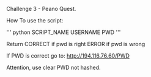 Challenge 3 - Peano Quest.

How To use the script:

'''
	python SCRIPT_NAME USERNAME PWD
'''

Return 
  CORRECT if pwd is right
  ERROR   if pwd is wrong

If PWD is correct go to:
http://194.116.76.60/PWD

Attention, use clear PWD not hashed.